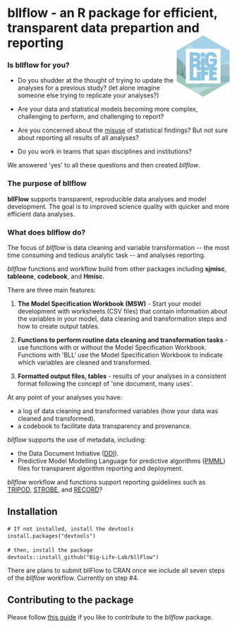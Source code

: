
<!-- README.md is generated from README.Rmd. Please edit that file -->
bllflow - an R package for efficient, transparent data prepartion and reporting <img src="./man/figures/pbl-sticker.png" align="right" alt="" width="120" />
============================================================================================================================================================

### Is bllflow for you?

-   Do you shudder at the thought of trying to update the analyses for a previous study? (let alone imagine someone else trying to replicate your analyses?)

-   Are your data and statistical models becoming more complex, challenging to perform, and challenging to report?

-   Are you concerned about the [misuse](https://www.nature.com/articles/d41586-019-00857-9) of statistical findings? But not sure about reporting all results of all analyses?

-   Do you work in teams that span disciplines and institutions?

We answered 'yes' to all these questions and then created *bllflow*.

### The purpose of bllflow

**bllFlow** supports transparent, reproducible data analyses and model development. The goal is to improved science quality with quicker and more efficient data analyses.

### What does bllflow do?

The focus of *bllflow* is data cleaning and variable transformation -- the most time consuming and tedious analytic task -- and analyses reporting.

*bllflow* functions and workflow build from other packages including **sjmisc**, **tableone**, **codebook**, and **Hmisc**.

There are three main features:

1.  **The Model Specification Workbook (MSW)** - Start your model development with worksheets (CSV files) that contain information about the variables in your model, data cleaning and transformation steps and how to create output tables.

2.  **Functions to perform routine data cleaning and transformation tasks** - use functions with or without the Model Specification Workbook. Functions with 'BLL' use the Model Specification Workbook to indicate which variables are cleaned and transformed.

3.  **Formatted output files, tables** - results of your analyses in a consistent format following the concept of 'one document, many uses'.

At any point of your analyses you have:

-   a log of data cleaning and transformed variables (how your data was cleaned and transformed).
-   a codebook to facilitate data transparency and provenance.

*bllflow* supports the use of metadata, including:

-   the Data Document Initiative ([DDI](https://ddialliance.org)).
-   Predictive Model Modelling Language for predictive algorithms ([PMML](http://dmg.org/pmml/v4-3/GeneralStructure.html)) files for transparent algorithm reporting and deployment.

*bllflow* workflow and functions support reporting guidelines such as [TRIPOD](https://www.equator-network.org/2015/01/07/guidelines-for-reporting-multivariable-prediction-models-for-individual-prognosis-or-diagnosis-tripod-published/), [STROBE](http://www.equator-network.org/reporting-guidelines/strobe/), and [RECORD](http://www.equator-network.org/reporting-guidelines/record/)?

Installation
------------

    # If not installed, install the devtools
    install.packages("devtools")

    # then, install the package
    devtools::install_github("Big-Life-Lab/bllFlow")

There are plans to submit bllFlow to CRAN once we include all seven steps of the *bllflow* workflow. Currently on step \#4.

Contributing to the package
---------------------------

Please follow [this guide](CONTRIBUTING.md) if you like to contribute to the *bllflow* package.
